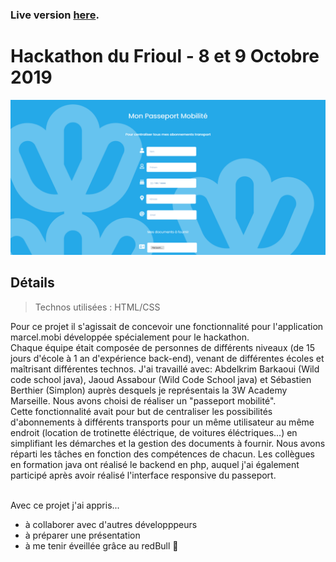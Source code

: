 ### Live version [here](https://virginiebouvarel.github.io/projets_perso/calculator/).

# Hackathon du Frioul - 8 et 9 Octobre 2019

![Design preview for this project ](./src/preview.png)

## Détails

> Technos utilisées : HTML/CSS

Pour ce projet il s'agissait de concevoir une fonctionnalité pour l'application marcel.mobi développée spécialement pour le hackathon.<br>
Chaque équipe était composée de personnes de différents niveaux (de 15 jours d'école à 1 an d'expérience back-end), venant de différentes écoles et maîtrisant différentes technos. J'ai travaillé avec: Abdelkrim Barkaoui (Wild code school java), Jaoud Assabour (Wild Code School java) et Sébastien Berthier (Simplon) auprès desquels je représentais la 3W Academy Marseille. Nous avons choisi de réaliser un "passeport mobilité".<br> 
Cette fonctionnalité avait pour but de centraliser les possibilités d'abonnements à différents transports pour un même utilisateur au même endroit (location de trotinette éléctrique, de voitures éléctriques...) en simplifiant les démarches et la gestion des documents à fournir.
Nous avons réparti les tâches en fonction des compétences de chacun. Les collègues en formation java ont réalisé le backend en php, auquel j'ai également participé après avoir réalisé l'interface responsive du passeport.<br><br>

Avec ce projet j'ai appris...
- à collaborer avec d'autres développpeurs
- à préparer une présentation
- à me tenir éveillée grâce au redBull 🤯

